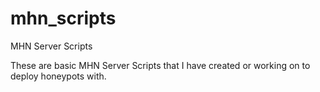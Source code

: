 mhn_scripts
===========

MHN Server Scripts

These are basic MHN Server Scripts that I have created or working on to deploy honeypots with.
